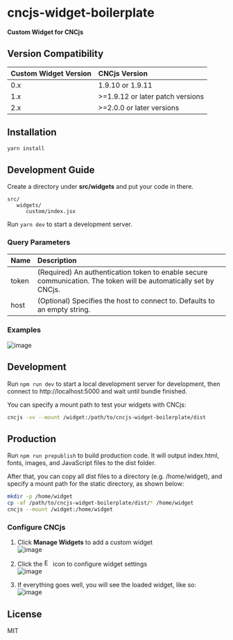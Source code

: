 # cncjs-widget-boilerplate

**Custom Widget for CNCjs**

## Version Compatibility

Custom Widget Version | CNCjs Version
:-------------------- | :------------
0.x                   | 1.9.10 or 1.9.11
1.x                   | >=1.9.12 or later patch versions
2.x                   | >=2.0.0 or later versions

## Installation

```bash
yarn install
```

## Development Guide

Create a directory under <b>src/widgets</b> and put your code in there.

```
src/
   widgets/
      custom/index.jsx
```

Run `yarn dev` to start a development server.

### Query Parameters

Name | Description
:--- | :----------
token | (Required) An authentication token to enable secure communication. The token will be automatically set by CNCjs.
host | (Optional) Specifies the host to connect to. Defaults to an empty string.

### Examples

![image](https://user-images.githubusercontent.com/447801/30728983-b866f4b6-9f8e-11e7-9a90-6b712344d270.png)

## Development

Run `npm run dev` to start a local development server for development, then connect to http://localhost:5000 and wait until bundle finished.

You can specify a mount path to test your widgets with CNCjs:
```bash
cncjs -vv --mount /widget:/path/to/cncjs-widget-boilerplate/dist
```

## Production

Run `npm run prepublish` to build production code. It will output index.html, fonts, images, and JavaScript files to the dist folder. 

After that, you can copy all dist files to a directory (e.g. /home/widget), and specify a mount path for the static directory, as shown below:
```bash
mkdir -p /home/widget
cp -af /path/to/cncjs-widget-boilerplate/dist/* /home/widget
cncjs --mount /widget:/home/widget
```

### Configure CNCjs

1. Click <b>Manage Widgets</b> to add a custom widget<br>
    ![image](https://user-images.githubusercontent.com/447801/30728946-78e1d860-9f8e-11e7-96c5-e8bbd06b1c0f.png)

2. Click the <img src="https://cdn.rawgit.com/cncjs/cncjs/master/media/font-awesome/black/svg/cog.svg" width="16" title="Edit" /> icon to configure widget settings<br>
    ![image](https://user-images.githubusercontent.com/447801/30729069-593dc4dc-9f8f-11e7-8a63-1e46249bbe34.png)
    
3. If everything goes well, you will see the loaded widget, like so:<br>
    ![image](https://user-images.githubusercontent.com/447801/30728983-b866f4b6-9f8e-11e7-9a90-6b712344d270.png)

## License

MIT
